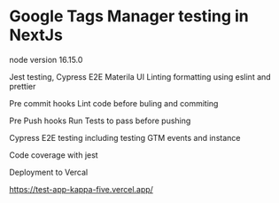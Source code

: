 # Google Tags Manager testing in NextJs

node version 16.15.0

Jest testing, Cypress E2E
Materila UI
Linting formatting using eslint and prettier

Pre commit hooks
Lint code before buling and commiting

Pre Push hooks
Run Tests to pass before pushing

Cypress E2E testing including testing GTM events and instance

Code coverage with jest

Deployment to Vercal

https://test-app-kappa-five.vercel.app/
